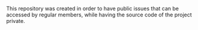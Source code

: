 This repository was created in order to have public issues that can be accessed by regular members, while having the source code of the project private.
